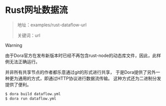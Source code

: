 # Rust网址数据流

> 地址：examples/rust-dataflow-url
>
> 关键词：url

> [!WARNING]
> 由于Dora官方在发布新版本时已经不再包含rust-node的动态库文件，因此，此样例无法正确运行。

并非所有共享节点的作者都乐意通过git的形式进行共享，
于是Dora提供了另外一种更为通用的方式，即通过HTTP协议进行数据流传输。
这种方式还为二进制分发提供了便利。

```bash
$ dora build dataflow.yml
$ dora run dataflow.yml
```
